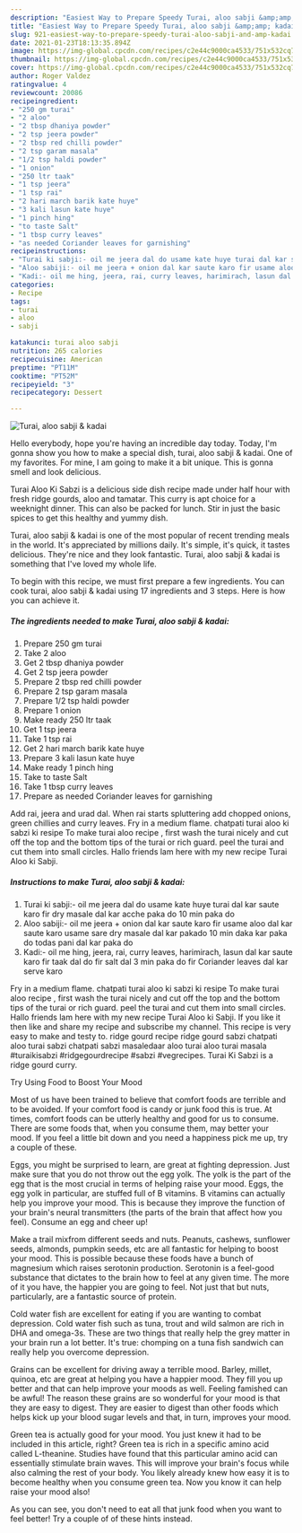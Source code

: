 ```yaml
---
description: "Easiest Way to Prepare Speedy Turai, aloo sabji &amp;amp; kadai"
title: "Easiest Way to Prepare Speedy Turai, aloo sabji &amp;amp; kadai"
slug: 921-easiest-way-to-prepare-speedy-turai-aloo-sabji-and-amp-kadai
date: 2021-01-23T18:13:35.894Z
image: https://img-global.cpcdn.com/recipes/c2e44c9000ca4533/751x532cq70/turai-aloo-sabji-kadai-recipe-main-photo.jpg
thumbnail: https://img-global.cpcdn.com/recipes/c2e44c9000ca4533/751x532cq70/turai-aloo-sabji-kadai-recipe-main-photo.jpg
cover: https://img-global.cpcdn.com/recipes/c2e44c9000ca4533/751x532cq70/turai-aloo-sabji-kadai-recipe-main-photo.jpg
author: Roger Valdez
ratingvalue: 4
reviewcount: 20086
recipeingredient:
- "250 gm turai"
- "2 aloo"
- "2 tbsp dhaniya powder"
- "2 tsp jeera powder"
- "2 tbsp red chilli powder"
- "2 tsp garam masala"
- "1/2 tsp haldi powder"
- "1 onion"
- "250 ltr taak"
- "1 tsp jeera"
- "1 tsp rai"
- "2 hari march barik kate huye"
- "3 kali lasun kate huye"
- "1 pinch hing"
- "to taste Salt"
- "1 tbsp curry leaves"
- "as needed Coriander leaves for garnishing"
recipeinstructions:
- "Turai ki sabji:- oil me jeera dal do usame kate huye turai dal kar saute karo fir dry masale dal kar acche paka do 10 min paka do"
- "Aloo sabiji:- oil me jeera + onion dal kar saute karo fir usame aloo dal kar saute karo usame sare dry masale dal kar pakado 10 min daka kar paka do todas pani dal kar paka do"
- "Kadi:- oil me hing, jeera, rai, curry leaves, harimirach, lasun dal kar saute karo fir taak dal do fir salt dal 3 min paka do fir Coriander leaves dal kar serve karo"
categories:
- Recipe
tags:
- turai
- aloo
- sabji

katakunci: turai aloo sabji 
nutrition: 265 calories
recipecuisine: American
preptime: "PT11M"
cooktime: "PT52M"
recipeyield: "3"
recipecategory: Dessert

---
```



![Turai, aloo sabji &amp; kadai](https://img-global.cpcdn.com/recipes/c2e44c9000ca4533/751x532cq70/turai-aloo-sabji-kadai-recipe-main-photo.jpg)

Hello everybody, hope you're having an incredible day today. Today, I'm gonna show you how to make a special dish, turai, aloo sabji &amp; kadai. One of my favorites. For mine, I am going to make it a bit unique. This is gonna smell and look delicious.

Turai Aloo Ki Sabzi is a delicious side dish recipe made under half hour with fresh ridge gourds, aloo and tamatar. This curry is apt choice for a weeknight dinner. This can also be packed for lunch. Stir in just the basic spices to get this healthy and yummy dish.

Turai, aloo sabji &amp; kadai is one of the most popular of recent trending meals in the world. It's appreciated by millions daily. It's simple, it's quick, it tastes delicious. They're nice and they look fantastic. Turai, aloo sabji &amp; kadai is something that I've loved my whole life.


To begin with this recipe, we must first prepare a few ingredients. You can cook turai, aloo sabji &amp; kadai using 17 ingredients and 3 steps. Here is how you can achieve it.

<!--inarticleads1-->

##### The ingredients needed to make Turai, aloo sabji &amp; kadai:

1. Prepare 250 gm turai
1. Take 2 aloo
1. Get 2 tbsp dhaniya powder
1. Get 2 tsp jeera powder
1. Prepare 2 tbsp red chilli powder
1. Prepare 2 tsp garam masala
1. Prepare 1/2 tsp haldi powder
1. Prepare 1 onion
1. Make ready 250 ltr taak
1. Get 1 tsp jeera
1. Take 1 tsp rai
1. Get 2 hari march barik kate huye
1. Prepare 3 kali lasun kate huye
1. Make ready 1 pinch hing
1. Take to taste Salt
1. Take 1 tbsp curry leaves
1. Prepare as needed Coriander leaves for garnishing


Add rai, jeera and urad dal. When rai starts spluttering add chopped onions, green chillies and curry leaves. Fry in a medium flame. chatpati turai aloo ki sabzi ki resipe To make turai aloo recipe , first wash the turai nicely and cut off the top and the bottom tips of the turai or rich guard. peel the turai and cut them into small circles. Hallo friends lam here with my new recipe Turai Aloo ki Sabji. 

<!--inarticleads2-->

##### Instructions to make Turai, aloo sabji &amp; kadai:

1. Turai ki sabji:- oil me jeera dal do usame kate huye turai dal kar saute karo fir dry masale dal kar acche paka do 10 min paka do
1. Aloo sabiji:- oil me jeera + onion dal kar saute karo fir usame aloo dal kar saute karo usame sare dry masale dal kar pakado 10 min daka kar paka do todas pani dal kar paka do
1. Kadi:- oil me hing, jeera, rai, curry leaves, harimirach, lasun dal kar saute karo fir taak dal do fir salt dal 3 min paka do fir Coriander leaves dal kar serve karo


Fry in a medium flame. chatpati turai aloo ki sabzi ki resipe To make turai aloo recipe , first wash the turai nicely and cut off the top and the bottom tips of the turai or rich guard. peel the turai and cut them into small circles. Hallo friends lam here with my new recipe Turai Aloo ki Sabji. If you like it then like and share my recipe and subscribe my channel. This recipe is very easy to make and testy to. ridge gourd recipe ridge gourd sabzi chatpati aloo turai sabzi chatpati sabzi masaledaar aloo turai aloo turai masala #turaikisabzi #ridgegourdrecipe #sabzi #vegrecipes. Turai Ki Sabzi is a ridge gourd curry. 

Try Using Food to Boost Your Mood


Most of us have been trained to believe that comfort foods are terrible and to be avoided. If your comfort food is candy or junk food this is true. At times, comfort foods can be utterly healthy and good for us to consume. There are some foods that, when you consume them, may better your mood. If you feel a little bit down and you need a happiness pick me up, try a couple of these.

Eggs, you might be surprised to learn, are great at fighting depression. Just make sure that you do not throw out the egg yolk. The yolk is the part of the egg that is the most crucial in terms of helping raise your mood. Eggs, the egg yolk in particular, are stuffed full of B vitamins. B vitamins can actually help you improve your mood. This is because they improve the function of your brain's neural transmitters (the parts of the brain that affect how you feel). Consume an egg and cheer up!

Make a trail mixfrom different seeds and nuts. Peanuts, cashews, sunflower seeds, almonds, pumpkin seeds, etc are all fantastic for helping to boost your mood. This is possible because these foods have a bunch of magnesium which raises serotonin production. Serotonin is a feel-good substance that dictates to the brain how to feel at any given time. The more of it you have, the happier you are going to feel. Not just that but nuts, particularly, are a fantastic source of protein.

Cold water fish are excellent for eating if you are wanting to combat depression. Cold water fish such as tuna, trout and wild salmon are rich in DHA and omega-3s. These are two things that really help the grey matter in your brain run a lot better. It's true: chomping on a tuna fish sandwich can really help you overcome depression. 

Grains can be excellent for driving away a terrible mood. Barley, millet, quinoa, etc are great at helping you have a happier mood. They fill you up better and that can help improve your moods as well. Feeling famished can be awful! The reason these grains are so wonderful for your mood is that they are easy to digest. They are easier to digest than other foods which helps kick up your blood sugar levels and that, in turn, improves your mood.

Green tea is actually good for your mood. You just knew it had to be included in this article, right? Green tea is rich in a specific amino acid called L-theanine. Studies have found that this particular amino acid can essentially stimulate brain waves. This will improve your brain's focus while also calming the rest of your body. You likely already knew how easy it is to become healthy when you consume green tea. Now you know it can help raise your mood also!

As you can see, you don't need to eat all that junk food when you want to feel better! Try  a  couple of  of  these  hints  instead.

